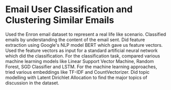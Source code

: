 # Email User Classification and Clustering Similar Emails

Used the Enron email dataset to represent a real life like scenario. Classified emails by understanding the content of the email sent. Did feature extraction using Google's NLP model BERT which gave us feature vectors. Used the feature vectors as input for a standard artificial neural network which did the classification. For the classification task, compared various machine learning models like Linear Support Vector Machine, Random Forest, SGD Classifier and LSTM. For the machine learning approaches, tried various embeddings like TF-IDF and CountVectorizer. Did topic modelling with Latent Dirichlet Allocation to find the major topics of discussion in the dataset.
